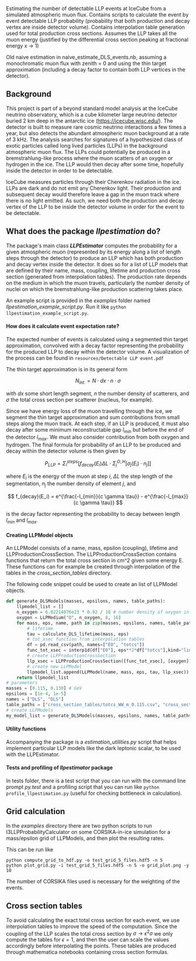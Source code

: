 Estimating the number of detectable LLP events at IceCube from a simulated atmospheric muon flux. Contains scripts to calculate the event by event detectable LLP probability (probability that both production and decay vertex are inside detector volume). Contains interpolation table generation used for total production cross sections. Assumes the LLP takes all the muon energy (justified by the differential cross section peaking at fractional energy x -> 1)

Old naive estimation in naive_estimate_DLS_events.nb, assuming a monochromatic muon flux with zenith = 0 and using the thin target approximation (including a decay factor to contain both LLP vertices in the detector).

## Background
This project is part of a beyond standard model analysis at the IceCube neutrino observatory, which is a cube kilometer large neutrino detector buried 2 km deep in the antarctic ice (https://icecube.wisc.edu/). The detector is built to measure rare cosmic neutrino interactions a few times a year, but also detects the abundant atmospheric muon background at a rate of 3 kHz. The analysis searches for signatures of a hypothesized class of exotic particles called long lived particles (LLPs) in the background atmospheric muon flux. The LLPs could potentially be produced in a bremstrahlung-like process where the muon scatters of an oxygen or hydrogen in the ice. The LLP would then decay after some time, hopefully inside the detector in order to be detectable.

IceCube measures particles through their Cherenkov radiation in the ice. LLPs are dark and do not emit any Cherenkov light. Their production and subsequent decay would therefore leave a gap in the muon track where there is no light emitted. As such, we need both the production and decay vertex of the LLP to be inside the detector volume in order for the event to be detectable.

## What does the package ***llpestimation*** do?

The package's main class ***LLPEstimator*** computes the probability for a given atmospheric muon (represented by its energy along a list of length steps through the detector) to produce an LLP which has both production and decay vertex inside the detector. It does so for a list of LLP models that are defined by their name, mass, coupling, lifetime and production cross section (generated from interpolation tables). The production rate depends on the medium in which the muon travels, particularly the number density of nuclei on which the bremstrahlung-like production scattering takes place.

An example script is provided in the *examples* folder named *llpestimation_example_script.py*. Run it like `python llpestimation_example_script.py`.

#### How does it calculate event expectation rate?
The expected number of events is calculated using a segmented thin target approximation, convolved with a decay factor representing the probability for the produced LLP to decay within the detector volume. A visualization of the process can be found in `resources/Detectable LLP event.pdf`

The thin target approximation is in its general form

$$
N_{int.} = N \cdot dx \cdot n \cdot \sigma
$$

with $dx$ some short length segment, $n$ the number density of scatterers, and $\sigma$ the total cross section per scatterer (nucleus, for example).

Since we have energy loss of the muon travelling through the ice, we segment the thin target approximation and sum contributions from small steps along the muon track. At each step, if an LLP is produced, it must also decay after some minimum reconstructable gap $l_{min}$ but before the end of the detector $l_{max}$. We must also consider contribution from both oxygen and hydrogen. The final formula for probability of an LLP to be produced and decay within the detector volume is then given by

$$
P_{LLP} = \Sigma_{i}^{steps} \left[ f_{decay}(E_i) \Delta{L} \cdot \Sigma_{j}^{O, H} \left[ \sigma_{j}(E_i) \cdot n_j \right]  \right]
$$

where $E_i$ is the energy of the muon at step *i*, $\Delta L$ the step length of the segmentation, $n_j$ the number density of element *j*, and 

$$
f_{decay}(E_i) = e^{\frac{-l_{min}}{c \gamma \tau}} - e^{\frac{-l_{max}}{c \gamma \tau}}
$$

is the decay factor representing the probability to decay between length $l_{min}$ and $l_{max}$.

#### Creating LLPModel objects

An LLPModel consists of a name, mass, epsilon (coupling), lifetime and LLPProductionCrossSection. The LLPProductionCrossSection contains functions that return the total cross section in cm^2 given some energy E. These functions can for example be created through interpolation of the tables in the *cross_section_tables* directory.

The following code snippet could be used to create an list of LLPModel objects.

```python
def generate_DLSModels(masses, epsilons, names, table_paths):
    llpmodel_list = []
    n_oxygen = 6.02214076e23 * 0.92 / 18 # number density of oxygen in ice
    oxygen = LLPMedium("O", n_oxygen, 8, 16)
    for mass, eps, name, path in zip(masses, epsilons, names, table_paths):
        # lifetime
        tau = calculate_DLS_lifetime(mass, eps)
        # tot_xsec function from interpolation tables
        df = pd.read_csv(path, names=["E0", "totcs"])
        func_tot_xsec = interp1d(df["E0"], eps**2*df["totcs"],kind="linear", bounds_error=False,fill_value=(0.0, None))
        # create LLPProductionCrossSection
        llp_xsec = LLPProductionCrossSection([func_tot_xsec], [oxygen])
        # create new LLPModel
        llpmodel_list.append(LLPModel(name, mass, eps, tau, llp_xsec))
    return llpmodel_list
# parameters
masses = [0.115, 0.130] # GeV
epsilons = [1e-4, 1e-5]
names = ["DLS", "DLS"]
table_paths = ["cross_section_tables/totcs_WW_m_0.115.csv", "cross_section_tables/totcs_WW_m_0.13.csv"]
# create LLPModels
my_model_list = generate_DLSModels(masses, epsilons, names, table_paths)
```
#### Utility functions
Accompanying the package is a *estimation_utilities.py* script that helps implement particular LLP models like the dark leptonic scalar, to be used with the LLPEstimator.

#### Tests and profiling of ***llpestimator*** package
In tests folder, there is a test script that you can run with the command line prompt *py.test* and a profiling script that you can run like `python profile_llpestimation.py` (useful for checking bottleneck in calculation).

## Grid calculation
In the *examples* directory there are two python scripts to run I3LLPProbabilityCalculator on some CORSIKA-in-ice simulation for a mass/epsilon grid of LLPModels, and then plot the resulting rates.

This can be run like

```
python compute_grid_to_hdf.py -o test_grid_5_files.hdf5 -n 5
python plot_grid.py -i test_grid_5_files.hdf5 -n 5 -o grid_plot.png -y 10
```
The number of CORSIKA files used is necessary for the weighting of the events.

## Cross section tables
To avoid calculating the exact total cross section for each event, we use interpolation tables to improve the speed of the computation. Since the coupling of the LLP scales the total cross section by $\sigma \rightarrow \epsilon^2 \sigma$ we only compute the tables for $\epsilon = 1$, and then the user can scale the values accordingly before interpolating the points. These tables are produced through mathematica notebooks containing cross section formulas.

